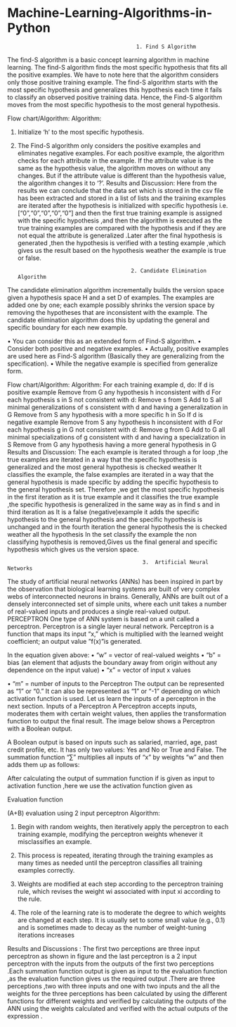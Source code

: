 # Machine-Learning-Algorithms-in-Python
                                             1. Find S Algorithm 
The find-S algorithm is a basic concept learning algorithm in machine learning. The find-S algorithm finds the most specific hypothesis that fits all the positive examples. We have to note here that the algorithm considers only those positive training example. The find-S algorithm starts with the most specific hypothesis and generalizes this hypothesis each time it fails to classify an observed positive training data. Hence, the Find-S algorithm moves from the most specific hypothesis to the most general hypothesis. 
 
Flow chart/Algorithm: 
Algorithm: 
1.	Initialize ‘h’ to the most specific hypothesis. 
2.	The Find-S algorithm only considers the positive examples and eliminates negative examples. For each positive example, the algorithm checks for each attribute in the example. If the attribute value is the same as the hypothesis value, the algorithm moves on without any changes. But if the attribute value is different than the hypothesis value, the algorithm changes it to ‘?’. 
Results and Discussion: 
Here from the results we can conclude that the data set which is stored in the csv file has been extracted and stored in a list of lists and the training examples are iterated after the hypothesis is initialized with specific hypothesis i.e. [“0”,“0”,“0”,“0”,“0”] and then the first true training example is assigned with the specific hypothesis ,and then the algorithm is executed as the true training examples are compared with the  hypothesis and if they are not equal the attribute is generalized .Later after the final hypothesis is generated ,then the hypothesis is verified with a testing example ,which gives us the result based on the hypothesis weather the example is true or false.


                                            2. Candidate Elimination Algorithm 
 
The candidate elimination algorithm incrementally builds the version space given a hypothesis space H and a set D of examples. The examples are added one by one; each example possibly shrinks the version space by removing the hypotheses that are inconsistent with the example. The candidate elimination algorithm does this by updating the general and specific boundary for each new example.  
 
•	You can consider this as an extended form of Find-S algorithm. 
•	Consider both positive and negative examples. 
•	Actually, positive examples are used here as Find-S algorithm (Basically they are generalizing from the specification). 
•	While the negative example is specified from generalize form. 


Flow chart/Algorithm: 
Algorithm: 
For each training example d, do: 
      If d is positive example 
             	Remove from G any hypothesis h inconsistent with d          	 	            For each hypothesis s in S not consistent with d: 
              	                       Remove s from S 
         	   	                     Add to S all minimal generalizations of s consistent with d and having a generalization in G 
               	            Remove from S any hypothesis with a more specific h in So If d is negative example 
            	Remove from S any hypothesis h inconsistent with d 
           	For each hypothesis g in G not consistent with d: 
                 	                    Remove g from G 
                 	                    Add to G all minimal specializations of g consistent with d and having a specialization in S 
                 	                    Remove from G any hypothesis having a more general hypothesis in G 
Results and Discussion: 
The each example is iterated through a for loop ,the true examples are iterated in a way that the specific hypothesis is generalized and the most general hypothesis is checked weather It classifies the example, the false examples are iterated in a way that the general hypothesis is made specific by adding the specific hypothesis to the general hypothesis set. Therefore ,we get the most specific hypothesis in the first iteration as it is true example and it classifies the true example ,the specific hypothesis is generalized in the same way as in find s and in third iteration as It is a false (negative)example it adds the specific hypothesis to the general hypothesis and the specific hypothesis is unchanged and in the fourth iteration the general hypothesis the is checked weather all the hypothesis In the set classify the example the non classifying hypothesis is removed,Gives us the final general and specific hypothesis which gives us the version space. 




                                               3.  Artificial Neural  Networks 

The study of artificial neural networks (ANNs) has been inspired in part by the observation that biological learning systems are built of very complex webs of interconnected neurons in brains. Generally, ANNs are built out of a densely interconnected set of simple units, where each unit takes a number of real-valued inputs and produces a single real-valued output. 
PERCEPTRON 
One type of ANN system is based on a unit called a perceptron. Perceptron is a single layer neural network. 
Perceptron is a function that maps its input “x,” which is multiplied with the learned weight coefficient; an output value ”f(x)”is generated. 
  
In the equation given above: 
•	“w” = vector of real-valued weights 
•	“b” = bias (an element that adjusts the boundary away from origin without any dependence on the input value) 
•	“x” = vector of input x values 
  
•	“m” = number of inputs to the Perceptron 
The output can be represented as “1” or “0.”  It can also be represented as “1” or “-1” depending on which activation function is used. 
Let us learn the inputs of a perceptron in the next section. 
Inputs of a Perceptron 
A Perceptron accepts inputs, moderates them with certain weight values, then applies the transformation function to output the final result. The image below shows a Perceptron with a Boolean output. 
  
A Boolean output is based on inputs such as salaried, married, age, past credit profile, etc. It has only two values: 
Yes and No or True and False. The summation function “∑” multiplies all inputs of “x” by weights “w” and then adds them up as follows: 
  
After calculating the output of summation function if is given as input to activation function ,here we use the activation function given as 
  
Evaluation function 
  
(A+B) evaluation using 2 input perceptron 
Algorithm: 
1)	Begin with random weights, then iteratively apply the perceptron to each training example, modifying the perceptron weights whenever it misclassifies an example. 
2)	This process is repeated, iterating through the training examples as many times as needed until the perceptron classifies all training examples correctly. 
3)	Weights are modified at each step according to the perceptron training rule, which revises the weight wi associated with input xi according to the rule. 
  
4)	The role of the learning rate is to moderate the degree to which weights are changed at each step. It is usually set to some small value (e.g., 0.1) and is sometimes made to decay as the number of weight-tuning iterations increases 

Results and Discussions :
The first two perceptions are three input perceptron as shown in figure and the last perceptron is a 2 input perceptron with the inputs from the outputs of the first two perceptions .Each summation function output is given as input to the evaluation function ,as the evaluation function gives us the required output .There are three perceptions ,two with three inputs and one with two inputs and the all the weights for the three perceptions has been calculated by using the different functions for different weights and verified by calculating the outputs of the ANN using the weights calculated and verified with the actual outputs of the expression .  
